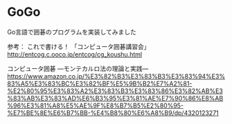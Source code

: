 # GoGo
Go言語で囲碁のプログラムを実装してみました

参考：
これで書ける！
「コンピュータ囲碁講習会」
http://entcog.c.ooco.jp/entcog/cg_koushu.html

コンピュータ囲碁 ―モンテカルロ法の理論と実践―
https://www.amazon.co.jp/%E3%82%B3%E3%83%B3%E3%83%94%E3%83%A5%E3%83%BC%E3%82%BF%E5%9B%B2%E7%A2%81-%E2%80%95%E3%83%A2%E3%83%B3%E3%83%86%E3%82%AB%E3%83%AB%E3%83%AD%E6%B3%95%E3%81%AE%E7%90%86%E8%AB%96%E3%81%A8%E5%AE%9F%E8%B7%B5%E2%80%95-%E7%BE%8E%E6%B7%BB-%E4%B8%80%E6%A8%B9/dp/4320123271
